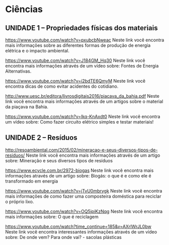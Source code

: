 # Ciências

## UNIDADE 1 – Propriedades físicas dos materiais

<https://www.youtube.com/watch?v=pxubcbNweac>
 Neste link você encontra mais informações sobre as diferentes formas de produção de energia elétrica e o impacto ambiental.

<https://www.youtube.com/watch?v=J184GM_Hq30>
 Neste link você encontra mais informações através de um vídeo sobre: Fontes de Energia Alternativas.

<https://www.youtube.com/watch?v=i2bdTE6QmyM>
 Neste link você encontra dicas de como evitar acidentes do cotidiano.

<http://www.uesc.br/editora/livrosdigitais2016/piacava_da_bahia.pdf>
 Neste link você encontra mais informações através de um  artigos sobre o material da piaçava na Bahia.

<https://www.youtube.com/watch?v=lkq-KnAxdt0>
 Neste link você encontra um vídeo sobre: Como fazer circuito elétrico simples e testar materiais!

## UNIDADE 2 – Resíduos

<http://resoambiental.com/2015/02/mineracao-e-seus-diversos-tipos-de-residuos/>
 Neste link você encontra mais informações através de um artigo sobre: Mineração e seus diversos tipos de resíduos

<https://www.ecycle.com.br/2972-biogas>
Neste link você encontra mais informações através de um artigo sobre: Biogás: o que é e como ele é transformado em energia

<https://www.youtube.com/watch?v=jTvU0mbrvgk>
 Neste link você encontra mais informações de como fazer uma composteira doméstica para reciclar o próprio lixo.

<https://www.youtube.com/watch?v=OQ5jpiKzNqg>
 Neste link você encontra mais informações sobre: O que é reciclagem

<https://www.youtube.com/watch?time_continue=185&v=AXrIWrJL0bw>
 Neste link você encontra interessantes informações através de um vídeo sobre: De onde vem? Para onde vai? - sacolas plásticas
